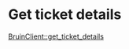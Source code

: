 # Get ticket details

[BruinClient::get_ticket_details](../../clients/bruin_client/get_ticket_details.md) 
